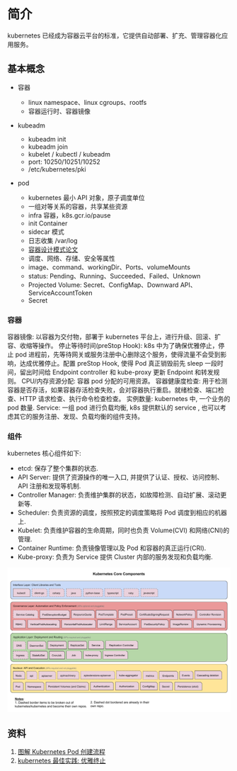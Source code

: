 

# 简介
kubernetes 已经成为容器云平台的标准，它提供自动部署、扩充、管理容器化应用服务。

## 基本概念
+ 容器
    - linux namespace、linux cgroups、rootfs
    - 容器运行时、容器镜像
+ kubeadm
    - kubeadm init
    - kubeadm join
    - kubelet / kubectl / kubeadm
    - port: 10250/10251/10252
    - /etc/kubernetes/pki

+ pod
    - kubernetes 最小 API 对象，原子调度单位
    - 一组对等关系的容器，共享某些资源
    - infra 容器，k8s.gcr.io/pause
    - init Container
    - sidecar 模式
    - 日志收集 /var/log
    - <a href="./pdf/design_patterns_for_container_based_distributed_system.pdf" title="容器设计模式">容器设计模式论文</a>
    - 调度、网络、存储、安全等属性
    - image、command、workingDir、Ports、volumeMounts
    - status: Pending、Running、Succeeded、Failed、Unknown
    - Projected Volume: Secret、ConfigMap、Downward API、ServiceAccountToken
    - Secret

### 容器
容器镜像: 以容器为交付物，部署于 kubernetes 平台上，进行升级、回滚、扩容、收缩等操作。
停止等待时间(preStop Hook): k8s 中为了确保优雅停止，停止 pod 进程前，先等待网关或服务注册中心删除这个服务，使得流量不会受到影响，达成优雅停止。配置 preStop Hook, 使得 Pod 真正销毁前先 sleep 一段时间，留出时间给 Endpoint controller 和 kube-proxy 更新 Endpoint 和转发规则。
CPU/内存资源分配: 容器 pod 分配的可用资源。
容器健康度检查: 用于检测容器是否存活，如果容器存活检查失败，会对容器执行重启。就绪检查、端口检查、HTTP 请求检查、执行命令检查检查。
实例数量: kubernetes 中, 一个业务的 pod 数量.
Service: 一组 pod 进行负载均衡, k8s 提供默认的 service , 也可以考虑其它的服务注册、发现、负载均衡的组件支持。



### 组件
kubernetes 核心组件如下:
- etcd: 保存了整个集群的状态.
- API Server: 提供了资源操作的唯一入口, 并提供了认证、授权、访问控制、API 注册和发现等机制.
- Controller Manager: 负责维护集群的状态，如故障检测、自动扩展、滚动更新等.
- Scheduler: 负责资源的调度，按照预定的调度策略将 Pod 调度到相应的机器上.
- Kubelet: 负责维护容器的生命周期，同时也负责 Volume(CVI) 和网络(CNI)的管理.
- Container Runtime: 负责镜像管理以及 Pod 和容器的真正运行(CRI).
- Kube-proxy: 负责为 Service 提供 Cluster 内部的服务发现和负载均衡.
<img src="./img/k8s-core-packages.png">

## 资料
1. [图解 Kubernetes Pod 创建流程](https://www.yuque.com/baxiaoshi/tyado3/bl6lev)
2. [kubernetes 最佳实践: 优雅终止](https://imroc.cc/post/202106/graceful-shutdown/)
